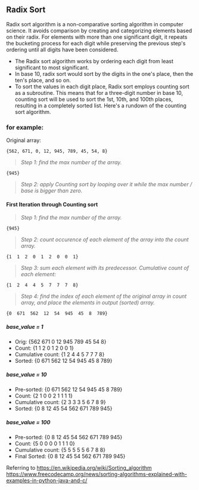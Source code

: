 ## Radix Sort
Radix sort algorithm is a non-comparative sorting algorithm in computer science. It avoids comparison by creating and categorizing elements based on their radix. For elements with more than one significant digit, it repeats the bucketing process for each digit while preserving the previous step's ordering until all digits have been considered.

- The Radix sort algorithm works by ordering each digit from least significant to most significant. 
- In base 10, radix sort would sort by the digits in the one's place, then the ten's place, and so on.
- To sort the values in each digit place, Radix sort employs counting sort as a subroutine. This means that for a three-digit number in base 10, counting sort will be used to sort the 1st, 10th, and 100th places, resulting in a completely sorted list. Here's a rundown of the counting sort algorithm.

### for example: 
Original array:
```shell
{562, 671, 0, 12, 945, 789, 45, 54, 8}
```

> _Step 1: find the max number of the array._
```shell
{945}
```
> _Step 2: apply Counting sort by looping over it while the max number / base is bigger than zero._

#### First Iteration through Counting sort
> _Step 1: find the max number of the array._
```shell
{945}
```
> _Step 2: count occurence of each element of the array into the count array._
```shell
{1  1  2  0  1  2  0  0  1}
```

> _Step 3: sum each element with its predecessor. Cumulative count of each element:_
```shell
{1  2  4  4  5  7  7  7  8}
```
> _Step 4: find the index of each element of the original array in count array, and place the elements in output (sorted) array._
```shell
{0  671  562  12  54  945  45  8  789}
```
##### base_value = 1
- Orig: {562  671  0  12  945  789  45  54  8}
- Count: {1  1  2  0  1  2  0  0  1} 
- Cumulative count: {1  2  4  4  5  7  7  7  8}
- Sorted: {0  671  562  12  54  945  45  8  789} 

##### base_value = 10
- Pre-sorted: {0  671  562  12  54  945  45  8  789}
- Count: {2  1  0  0  2  1  1  1  1} 
- Cumulative count: {2  3  3  3  5  6  7  8  9}
- Sorted: {0  8  12  45  54  562  671  789  945} 

##### base_value = 100
- Pre-sorted: {0  8  12  45  54  562  671  789  945} 
- Count: {5  0  0  0  0  1  1  1  0} 
- Cumulative count: {5  5  5  5  5  6  7  8  8}
- Final Sorted: {0  8  12  45  54  562  671  789  945}

Referring to https://en.wikipedia.org/wiki/Sorting_algorithm
https://www.freecodecamp.org/news/sorting-algorithms-explained-with-examples-in-python-java-and-c/